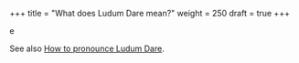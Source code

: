 +++
title = "What does Ludum Dare mean?"
weight = 250
draft = true
+++

e

See also [How to pronounce Ludum Dare](../how-to-pronounce-ludum-dare).